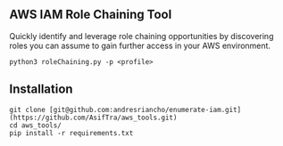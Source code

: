 ## AWS IAM Role Chaining Tool

Quickly identify and leverage role chaining opportunities by discovering roles you can assume to gain further access in your AWS environment.

```console
python3 roleChaining.py -p <profile>
```


## Installation
```
git clone [git@github.com:andresriancho/enumerate-iam.git](https://github.com/AsifTra/aws_tools.git)
cd aws_tools/
pip install -r requirements.txt
```
